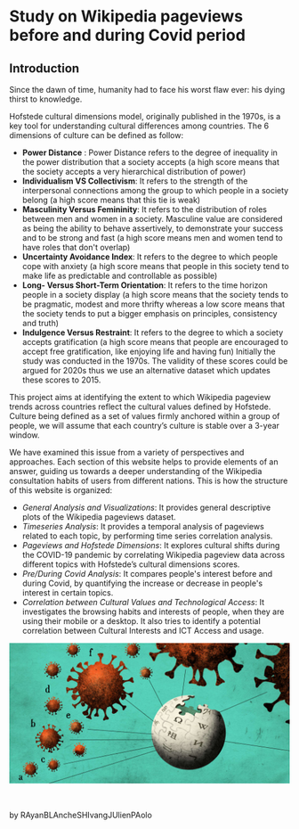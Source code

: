# Study on Wikipedia pageviews before and during Covid period
## Introduction 

Since the dawn of time, humanity had to face his worst flaw ever: his dying thirst to knowledge. 

Hofstede cultural dimensions model, originally published in the 1970s, is a key tool for understanding cultural differences among countries. 
The 6 dimensions of culture can be defined as follow: 
- **Power Distance** : Power Distance refers to the degree of inequality in the power distribution that a society accepts (a high score means that the society accepts a very hierarchical distribution of power)
- **Individualism VS Collectivism**: It refers to the strength of the interpersonal connections among the group to which people in a society belong (a high score means that this tie is weak)
- **Masculinity Versus Femininity**: It refers to the distribution of roles between men and women in a society. Masculine value are considered as being the ability to behave assertively, to demonstrate your success and to be strong and fast (a high score means men and women tend to have roles that don't overlap)
- **Uncertainty Avoidance Index**: It refers to the degree to which people cope with anxiety (a high score means that people in this society tend to make life as predictable and controllable as possible)
- **Long- Versus Short-Term Orientation**: It refers to the time horizon people in a society display (a high score means that the society tends to be pragmatic, modest and more thrifty whereas a low score means that the society tends to put a bigger emphasis on principles, consistency and truth)
- **Indulgence Versus Restraint**: It refers to the degree to which a society accepts gratification (a high score means that people are encouraged to accept free gratification, like enjoying life and having fun) 
Initially the study was conducted in the 1970s. The validity of these scores could be argued for 2020s thus we use an alternative dataset which updates these scores to 2015.

This project aims at identifying the extent to which Wikipedia pageview trends across countries reflect the cultural values defined by Hofstede. Culture being defined as a set of values firmly anchored within a group of people, we will assume that each country’s culture is stable over a 3-year window.

We have examined this issue from a variety of perspectives and approaches. Each section of this website helps to provide elements of an answer, guiding us towards a deeper understanding of the Wikipedia consultation habits of users from different nations. This is how the structure of this website is organized:
- *General Analysis and Visualizations*: It provides general descriptive plots of the Wikipedia pageviews dataset. 
- *Timeseries Analysis*: It provides a temporal analysis of pageviews related to each topic, by performing time series correlation analysis.
- *Pageviews and Hofstede Dimensions*: It explores cultural shifts during the COVID-19 pandemic by correlating Wikipedia pageview data across different topics with Hofstede’s cultural dimensions scores.
- *Pre/During Covid Analysis*: It compares people's interest before and during Covid, by quantifying the increase or decrease in people's interest in certain topics.
- *Correlation between Cultural Values and Technological Access*: It investigates the browsing habits and interests of people, when they are using their mobile or a desktop. It also tries to identify a potential correlation between Cultural Interests and ICT Access and usage.



<p align='center'>
<img src="images/wikivid.png" />
</p>

 <br>




by RAyanBLAncheSHIvangJUlienPAolo
